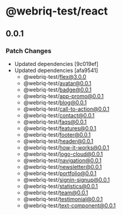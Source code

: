 # @webriq-test/react

## 0.0.1

### Patch Changes

- Updated dependencies [9c019ef]
- Updated dependencies [afa9541]
  - @webriq-test/flex@3.0.0
  - @webriq-test/avatar@0.0.1
  - @webriq-test/badge@0.0.1
  - @webriq-test/app-promo@0.0.1
  - @webriq-test/blog@0.0.1
  - @webriq-test/call-to-action@0.0.1
  - @webriq-test/contact@0.0.1
  - @webriq-test/faqs@0.0.1
  - @webriq-test/features@0.0.1
  - @webriq-test/footer@0.0.1
  - @webriq-test/header@0.0.1
  - @webriq-test/how-it-works@0.0.1
  - @webriq-test/logo-cloud@0.0.1
  - @webriq-test/navigation@0.0.1
  - @webriq-test/newsletter@0.0.1
  - @webriq-test/portfolio@0.0.1
  - @webriq-test/signin-signup@0.0.1
  - @webriq-test/statistics@0.0.1
  - @webriq-test/team@0.0.1
  - @webriq-test/testimonial@0.0.1
  - @webriq-test/text-component@0.0.1
